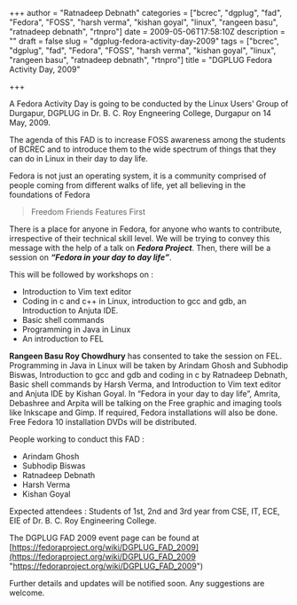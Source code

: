 +++
author = "Ratnadeep Debnath"
categories = ["bcrec", "dgplug", "fad", "Fedora", "FOSS", "harsh verma", "kishan goyal", "linux", "rangeen basu", "ratnadeep debnath", "rtnpro"]
date = 2009-05-06T17:58:10Z
description = ""
draft = false
slug = "dgplug-fedora-activity-day-2009"
tags = ["bcrec", "dgplug", "fad", "Fedora", "FOSS", "harsh verma", "kishan goyal", "linux", "rangeen basu", "ratnadeep debnath", "rtnpro"]
title = "DGPLUG Fedora Activity Day, 2009"

+++


A Fedora Activity Day is going to be conducted by the Linux Users’ Group of Durgapur, DGPLUG in Dr. B. C. Roy Engneering College, Durgapur on 14 May, 2009.

The agenda of this FAD is to increase FOSS awareness among the students of BCREC and to introduce them to the wide spectrum of things that they can do in Linux in their day to day life.

Fedora is not just an operating system, it is a community comprised of people coming from different walks of life, yet all believing in the foundations of Fedora

> Freedom Friends Features First

There is a place for anyone in Fedora, for anyone who wants to contribute, irrespective of their technical skill level. We will be trying to convey this message with the help of a talk on ***Fedora Project***. Then, there will be a session on ***“Fedora in your day to day life”***.

This will be followed by workshops on :

- Introduction to Vim text editor
- Coding in c and c++ in Linux, introduction to gcc and gdb, an Introduction to Anjuta IDE.
- Basic shell commands
- Programming in Java in Linux
- An introduction to FEL

**Rangeen Basu Roy Chowdhury** has consented to take the session on FEL. Programming in Java in Linux will be taken by Arindam Ghosh and Subhodip Biswas, Introduction to gcc and gdb and coding in c by Ratnadeep Debnath, Basic shell commands by Harsh Verma, and Introduction to Vim text editor and Anjuta IDE by Kishan Goyal. In “Fedora in your day to day life”, Amrita, Debashree and Arpita will be talking on the Free graphic and imaging tools like Inkscape and Gimp. If required, Fedora installations will also be done. Free Fedora 10 installation DVDs will be distributed.

People working to conduct this FAD :

- Arindam Ghosh
- Subhodip Biswas
- Ratnadeep Debnath
- Harsh Verma
- Kishan Goyal

Expected attendees : Students of 1st, 2nd and 3rd year from CSE, IT, ECE, EIE of Dr. B. C. Roy Engineering College.

The DGPLUG FAD 2009 event page can be found at [https://fedoraproject.org/wiki/DGPLUG_FAD_2009](https://fedoraproject.org/wiki/DGPLUG_FAD_2009 "https://fedoraproject.org/wiki/DGPLUG_FAD_2009")

Further details and updates will be notified soon. Any suggestions are welcome.

